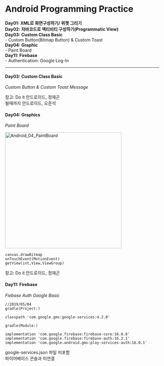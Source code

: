 # Android Programming Practice


**Day01: XML로 화면구성하기/ 위젯 그리기**  
**Day02: 자바코드로 액티비티 구성하기(Programmatic View)**  
**Day03: Custom Class Basic**  
	- Custom Button(Bitmap Button) & Custom Toast  
**Day04: Graphic**  
	- Paint Board  
**Day11: Firebase**  
	- Authentication: Google Log-In   

---

#### Day03: Custom Class Basic 
_Custom Button & Custom Toast Message_



참고: Do it 안드로이드, 정재곤   
될때까지 안드로이드, 오준석 


#### Day04: Graphics 
_Paint Board_


<img width="381" alt="Android_04_PaintBoard" src="https://user-images.githubusercontent.com/47228549/57072912-4d999980-6d1a-11e9-90e9-e60c67fc510c.png">

	canvas.drawBitmap  
	onTouchEvent(MotionEvent)  
	getView(int,View,ViewGroup)  
참고: Do it 안드로이드, 정재곤

#### Day11: Firebase 
_Fiebase Auth Google Basic_


	//2019/05/04
	gradle(Project:)
	
	classpath 'com.google.gms:google-services:4.2.0'

	gradle(Module:)
	
	implementation 'com.google.firebase:firebase-core:16.0.8'
    implementation 'com.google.firebase:firebase-auth:16.2.1'
    implementation 'com.google.android.gms:play-services-auth:16.0.1'
google-services.json 파일 미포함  
파이어베이스 콘솔과 미연결 
    






